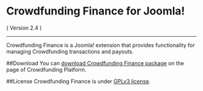 Crowdfunding Finance for Joomla!
==========================
( Version 2.4 )
- - -

Crowdfunding Finance is a Joomla! extension that provides functionality for managing Crowdfunding transactions and payouts.

##Download
You can [download Crowdfunding Finance package](http://itprism.com/free-joomla-extensions/ecommerce-gamification/crowdfunding-collective-raising-capital) on the page of Crowdfunding Platform.

##License
Crowdfunding Finance is under [GPLv3 license](http://www.gnu.org/licenses/gpl-3.0.en.html).
